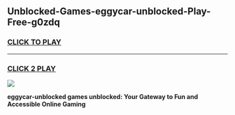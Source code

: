 
## Unblocked-Games-eggycar-unblocked-Play-Free-g0zdq
<h3>
<a href="https://premium76.site?title=eggycar-unblocked&ref=23A">CLICK TO PLAY</a></h3>
<hr>

<h3>
<a href="https://premium76.site?title=eggycar-unblocked&ref=23A">CLICK 2 PLAY</a>
  
</h3>

<a href="https://premium76.site?title=eggycar-unblocked&ref=23A"><img src="https://clearcache.store/games.png"></a>


**eggycar-unblocked games unblocked: Your Gateway to Fun and Accessible Online Gaming**
